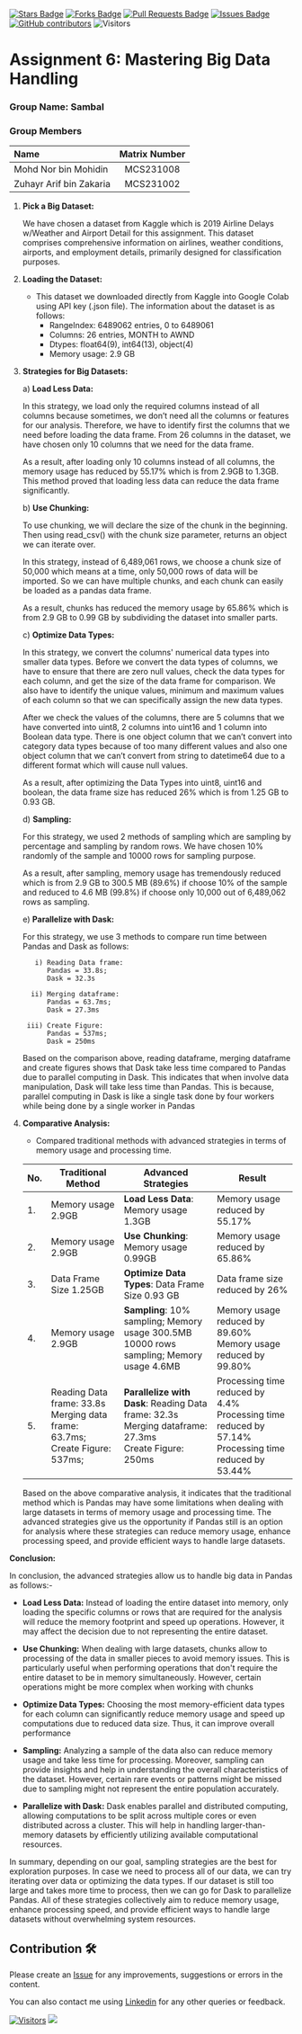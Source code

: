 <a href="https://github.com/drshahizan/HPDP/stargazers"><img src="https://img.shields.io/github/stars/drshahizan/HPDP" alt="Stars Badge"/></a>
<a href="https://github.com/drshahizan/HPDP/network/members"><img src="https://img.shields.io/github/forks/drshahizan/HPDP" alt="Forks Badge"/></a>
<a href="https://github.com/drshahizan/HPDP/pulls"><img src="https://img.shields.io/github/issues-pr/drshahizan/HPDP" alt="Pull Requests Badge"/></a>
<a href="https://github.com/drshahizan/HPDP"><img src="https://img.shields.io/github/issues/drshahizan/HPDP" alt="Issues Badge"/></a>
<a href="https://github.com/drshahizan/HPDP/graphs/contributors"><img alt="GitHub contributors" src="https://img.shields.io/github/contributors/drshahizan/HPDP?color=2b9348"></a>
![Visitors](https://api.visitorbadge.io/api/visitors?path=https%3A%2F%2Fgithub.com%2Fdrshahizan%2FHPDP&labelColor=%23d9e3f0&countColor=%23697689&style=flat)

# Assignment 6: Mastering Big Data Handling

### Group Name: Sambal
### Group Members

| Name                                     | Matrix Number |
| :---------------------------------------- | :-------------: |
| Mohd Nor bin Mohidin            |MCS231008      |
| Zuhayr Arif bin Zakaria               |MCS231002      |

1. **Pick a Big Dataset:**

   We have chosen a dataset from Kaggle which is 2019 Airline Delays w/Weather and Airport Detail for this assignment. This dataset comprises comprehensive information on airlines, weather conditions, airports, and employment details, primarily designed for classification purposes.
   
3. **Loading the Dataset:**
   - This dataset we downloaded directly from Kaggle into Google Colab using API key (.json file). The information about the dataset is as follows:
     - RangeIndex: 6489062 entries, 0 to 6489061
     - Columns: 26 entries, MONTH to AWND
     - Dtypes: float64(9), int64(13), object(4)
     - Memory usage: 2.9 GB

4. **Strategies for Big Datasets:**
   
   a) **Load Less Data:**
   
      In this strategy, we load only the required columns instead of all columns because sometimes, we don’t need all the columns or features for our analysis. 
      Therefore, we have to identify first the columns that we need before loading the data frame. From 26 columns in the dataset, we have chosen only 10 columns 
      that we need for the data frame.

      As a result, after loading only 10 columns instead of all columns, the memory usage has reduced by 55.17% which is from 2.9GB to 1.3GB. This method proved 
      that loading less data can reduce the data frame significantly.

   b) **Use Chunking:**
   
      To use chunking, we will declare the size of the chunk in the beginning. Then using read_csv() with the chunk size parameter, returns an object we can 
      iterate over.

      In this strategy, instead of 6,489,061 rows, we choose a chunk size of 50,000 which means at a time, only 50,000 rows of data will be imported. So we can 
      have multiple chunks, and each chunk can easily be loaded as a pandas data frame.

      As a result, chunks has reduced the memory usage by 65.86% which is from 2.9 GB to 0.99 GB by subdividing the dataset into smaller parts.

   c) **Optimize Data Types:**
   
      In this strategy, we convert the columns' numerical data types into smaller data types. Before we convert the data types of columns, we have to ensure that 
      there are zero null values, check the data types for each column, and get the size of the data frame for comparison. We also have to identify the unique 
      values, minimum and maximum values of each column so that we can specifically assign the new data types.
   
      After we check the values of the columns, there are 5 columns that we have converted into uint8, 2 columns into uint16 and 1 column into Boolean data type. 
      There is one object column that we can’t convert into category data types because of too many different values and also one object column that we can’t 
      convert from string to datetime64 due to a different format which will cause null values.
   
      As a result, after optimizing the Data Types into uint8, uint16 and boolean, the data frame size has reduced 26% which is from 1.25 GB to 0.93 GB.

   d) **Sampling:**
   
      For this strategy, we used 2 methods of sampling which are sampling by percentage and sampling by random rows. We have chosen 10% randomly of the sample and 
      10000 rows for sampling purpose.

      As a result, after sampling, memory usage has tremendously reduced which is from 2.9 GB to 300.5 MB (89.6%) if choose 10% of the sample and reduced to 4.6 
      MB (99.8%) if choose only 10,000 out of 6,489,062 rows as sampling.

   e) **Parallelize with Dask:**
   
      For this strategy, we use 3 methods to compare run time between Pandas and Dask as follows:
   
          i) Reading Data frame:
             Pandas = 33.8s;
             Dask = 32.3s
   
         ii) Merging dataframe:
             Pandas = 63.7ms;
             Dask = 27.3ms

        iii) Create Figure:
             Pandas = 537ms; 
             Dask = 250ms

     Based on the comparison above, reading dataframe, merging dataframe and create figures shows that Dask take less time compared to Pandas due to parallel 
     computing in Dask. This indicates that when involve data manipulation, Dask will take less time than Pandas. This is because, parallel computing in Dask is 
     like a single task done by four workers while being done by a single worker in Pandas

6. **Comparative Analysis:**
   - Compared traditional methods with advanced strategies in terms of memory usage and processing time.

   | No. | Traditional Method | Advanced Strategies | Result |
   | --- | ------------------ | -------------------- | ------ |
   | 1.  | Memory usage 2.9GB | **Load Less Data**: Memory usage 1.3GB | Memory usage reduced by 55.17% |
   | 2.  | Memory usage 2.9GB | **Use Chunking**: Memory usage 0.99GB | Memory usage reduced by 65.86% |
   | 3.  | Data Frame Size 1.25GB | **Optimize Data Types**: Data Frame Size 0.93 GB | Data frame size reduced by 26% |
   | 4.  | Memory usage 2.9GB | **Sampling**: 10% sampling; Memory usage 300.5MB <br> 10000 rows sampling; Memory usage 4.6MB | Memory usage reduced by 89.60% <br> Memory usage reduced by 99.80% |
   | 5.  | Reading Data frame: 33.8s <br> Merging data frame: 63.7ms; <br> Create Figure: 537ms; | **Parallelize with Dask**: Reading Data frame: 32.3s <br> Merging dataframe: 27.3ms <br> Create Figure: 250ms | Processing time reduced by 4.4% <br> Processing time reduced by 57.14% <br> Processing time reduced by 53.44% |

   Based on the above comparative analysis, it indicates that the traditional method which is Pandas may have some limitations when dealing with large datasets in 
   terms of memory usage and processing time. The advanced strategies give us the opportunity if Pandas still is an option for analysis where these strategies can 
   reduce memory usage, enhance processing speed, and provide efficient ways to handle large datasets. 

**Conclusion:**

In conclusion, the advanced strategies allow us to handle big data in Pandas as follows:-

   - **Load Less Data:**
      Instead of loading the entire dataset into memory, only loading the specific columns or rows that are required for the analysis will reduce the memory 
      footprint and speed up operations. However, it may affect the decision due to not representing the entire dataset.
     
   - **Use Chunking:**
      When dealing with large datasets, chunks allow to processing of the data in smaller pieces to avoid memory issues. This is particularly useful when 
      performing operations that don't require the entire dataset to be in memory simultaneously. However, certain operations might be more complex when working 
      with chunks

   - **Optimize Data Types:**
      Choosing the most memory-efficient data types for each column can significantly reduce memory usage and speed up computations due to reduced data size. 
      Thus, it can improve overall performance
     
   - **Sampling:**
      Analyzing a sample of the data also can reduce memory usage and take less time for processing. Moreover, sampling can provide insights and help in 
      understanding the overall characteristics of the dataset. However, certain rare events or patterns might be missed due to sampling might not represent the 
      entire population accurately.

   - **Parallelize with Dask:**
      Dask enables parallel and distributed computing, allowing computations to be split across multiple cores or even distributed across a cluster. This will 
      help in handling larger-than-memory datasets by efficiently utilizing available computational resources.
     
   In summary, depending on our goal, sampling strategies are the best for exploration purposes. In case we need to process all of our data, we can try iterating 
   over data or optimizing the data types. If our dataset is still too large and takes more time to process, then we can go for Dask to parallelize Pandas. All of 
   these strategies collectively aim to reduce memory usage, enhance processing speed, and provide efficient ways to handle large datasets without overwhelming 
   system resources. 


## Contribution 🛠️
Please create an [Issue](https://github.com/drshahizan/BDM/issues) for any improvements, suggestions or errors in the content.

You can also contact me using [Linkedin](https://www.linkedin.com/in/drshahizan/) for any other queries or feedback.

[![Visitors](https://api.visitorbadge.io/api/visitors?path=https%3A%2F%2Fgithub.com%2Fdrshahizan&labelColor=%23697689&countColor=%23555555&style=plastic)](https://visitorbadge.io/status?path=https%3A%2F%2Fgithub.com%2Fdrshahizan)
![](https://hit.yhype.me/github/profile?user_id=81284918)




